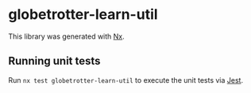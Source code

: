 # globetrotter-learn-util

This library was generated with [Nx](https://nx.dev).

## Running unit tests

Run `nx test globetrotter-learn-util` to execute the unit tests via [Jest](https://jestjs.io).
